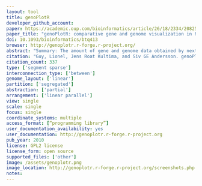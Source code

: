 ```yaml
---
layout: tool
title: genoPlotR
developer_github_account:
paper: https://academic.oup.com/bioinformatics/article/26/18/2334/208255
paper_title: "genoPlotR: comparative gene and genome visualization in R"
doi: 10.1093/bioinformatics/btq413
browser: http://genoplotr.r-forge.r-project.org/
abstract: "Summary: The amount of gene and genome data obtained by next-generation sequencing technologies generates a need for comparative visualization tools. Complementing existing software for comparison and exploration of genomics data, genoPlotR automatically creates publication-grade linear maps of gene and genomes, in a highly automatic, flexible and reproducible way. Availability: genoPlotR is a platform-independent R package, available with full source code under a GPL2 license at R-Forge: http://genoplotr.r-forge.r-project.org/"
citation: "Guy, Lionel, Jens Roat Kultima, and Siv GE Andersson. genoPlotR: comparative gene and genome visualization in R. Bioinformatics 26.18 (2010): 2334-2335."
citation_count: 337
type: ['segment sparse']
interconnection_type: ['between']
genome_layout: ['linear']
partition: ['segregated']
abstraction: ['partial']
arrangement: ['linear parallel']
view: single
scale: single
focus: single
coordinate_systems: multiple
access_format: [“programming library”]
user_documentation_availability: yes
user_documentation: http://genoplotr.r-forge.r-project.org
pub_year: 2010
license: GPL2 license
license_form: open source
supported_files: ['other']
image: /assets/genoplotr.png
image_location: http://genoplotr.r-forge.r-project.org/screenshots.php
notes:
---
```

